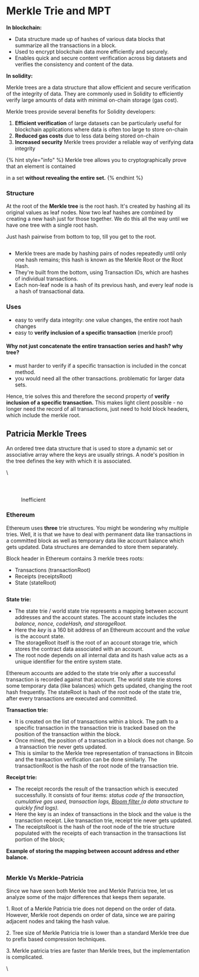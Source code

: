 # Merkle Trie and MPT

**In blockchain:**

* Data structure made up of hashes of various data blocks that summarize all the transactions in a block.
* Used to encrypt blockchain data more efficiently and securely.
* Enables quick and secure content verification across big datasets and verifies the consistency and content of the data.

**In solidity:**

Merkle trees are a data structure that allow efficient and secure verification of the integrity of data. They are commonly used in Solidity to efficiently verify large amounts of data with minimal on-chain storage (gas cost).

Merkle trees provide several benefits for Solidity developers:

1. **Efficient verification** of large datasets can be particularly useful for blockchain applications where data is often too large to store on-chain
2. **Reduced gas costs** due to less data being stored on-chain
3. **Increased security** Merkle trees provider a reliable way of verifying data integrity

{% hint style="info" %}
Merkle tree allows you to cryptographically prove that an element is contained

in a set **without revealing the entire set.**
{% endhint %}

### Structure

At the root of the **Merkle tree** is the root hash. It's created by hashing all its original values as leaf nodes. Now two leaf hashes are combined by creating a new hash just for those together. We do this all the way until we have one tree with a single root hash.

Just hash pairwise from bottom to top, till you get to the root.

<figure><img src="../.gitbook/assets/image (4).png" alt=""><figcaption></figcaption></figure>

* Merkle trees are made by hashing pairs of nodes repeatedly until only one hash remains; this hash is known as the Merkle Root or the Root Hash.
* They're built from the bottom, using Transaction IDs, which are hashes of individual transactions.&#x20;
* Each non-leaf node is a hash of its previous hash, and every leaf node is a hash of transactional data.

### Uses

* easy to verify data integrity: one value changes, the entire root hash changes
* easy to **verify inclusion of a specific transaction** (merkle proof)

#### Why not just concatenate the entire transaction series and hash? why tree?

* must harder to verify if a specific transaction is included in the concat method.
* you would need all the other transactions. problematic for larger data sets.

Hence, trie solves this and therefore the second property of **verify inclusion of a specific transaction.** This makes light client possible - no longer need the record of all transactions, just need to hold block headers, which include the merkle root.&#x20;

## Patricia Merkle Trees

An ordered tree data structure that is used to store a dynamic set or associative array where the keys are usually strings. A node's position in the tree defines the key with which it is associated.

\


<figure><img src="../.gitbook/assets/image (2).png" alt=""><figcaption></figcaption></figure>

<figure><img src="../.gitbook/assets/image (5).png" alt=""><figcaption></figcaption></figure>

<figure><img src="../.gitbook/assets/image (6).png" alt=""><figcaption><p>Inefficient</p></figcaption></figure>

### Ethereum

Ethereum uses **three** trie structures. You might be wondering why multiple tries. Well, it is that we have to deal with permanent data like transactions in a committed block as well as temporary data like account balance which gets updated. Data structures are demanded to store them separately.

Block header in Ethereum contains 3 merkle trees roots:

* Transactions (transactionRoot)
* Receipts (receiptsRoot)
* State  (stateRoot)

<figure><img src="../.gitbook/assets/image (1) (1).png" alt=""><figcaption></figcaption></figure>

**State trie:**&#x20;

* The state trie / world state trie represents a mapping between account addresses and the account states. The account state includes the _balance, nonce, codeHash, and storageRoot._&#x20;
* Here the _key_ is a 160 bit address of an Ethereum account and the _value_ is the account state.&#x20;
* The storageRoot itself is the root of an account storage trie, which stores the contract data associated with an account.&#x20;
* The root node depends on all internal data and its hash value acts as a unique identifier for the entire system state.

Ethereum accounts are added to the state trie only after a successful transaction is recorded against that account. The world state trie stores some temporary data (like balances) which gets updated, changing the root hash frequently. The stateRoot is hash of the root node of the state trie, after every transactions are executed and committed.

**Transaction trie:**&#x20;

* It is created on the list of transactions within a block. The path to a specific transaction in the transaction trie is tracked based on the position of the transaction within the block.&#x20;
* Once mined, the position of a transaction in a block does not change. So a transaction trie never gets updated.
* This is similar to the Merkle tree representation of transactions in Bitcoin and the transaction verification can be done similarly. The transactionRoot is the hash of the root node of the transaction trie.

**Receipt trie:**&#x20;

* The receipt records the result of the transaction which is executed successfully. It consists of four items: _status code of the transaction, cumulative gas used, transaction logs,_ [_Bloom filter_ ](https://ethereum-classic-guide.readthedocs.io/en/latest/docs/appendices/bloom\_filters.html)_(a data structure to quickly find logs)._&#x20;
* Here the key is an index of transactions in the block and the value is the transaction receipt. Like transaction trie, receipt trie never gets updated.&#x20;
* The receiptsRoot is the hash of the root node of the trie structure populated with the receipts of each transaction in the transactions list portion of the block;

**Example of storing the mapping between account address and ether balance.**

<figure><img src="../.gitbook/assets/image (2) (1).png" alt=""><figcaption></figcaption></figure>



### Merkle Vs Merkle-Patricia <a href="#id-784e" id="id-784e"></a>

Since we have seen both Merkle tree and Merkle Patricia tree, let us analyze some of the major differences that keeps them separate.

1\. Root of a Merkle Patricia trie does not depend on the order of data. However, Merkle root depends on order of data, since we are pairing adjacent nodes and taking the hash value.

2\. Tree size of Merkle Patricia trie is lower than a standard Merkle tree due to prefix based compression techniques.

3\. Merkle patricia tries are faster than Merkle trees, but the implementation is complicated.

\
